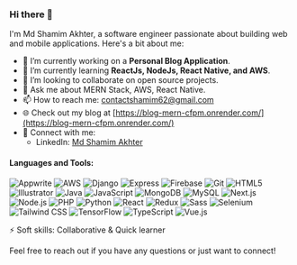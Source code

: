 ### Hi there 👋

I'm Md Shamim Akhter, a software engineer passionate about building web and mobile applications. Here's a bit about me:

- 🔭 I’m currently working on a **Personal Blog Application**.
- 🌱 I’m currently learning **ReactJs, NodeJs, React Native, and AWS**.
- 👯 I’m looking to collaborate on open source projects.
- 💬 Ask me about MERN Stack, AWS, React Native.
- 📫 How to reach me: [contactshamim62@gmail.com](mailto:contactshamim62@gmail.com)
- 🌐 Check out my blog at [https://blog-mern-cfpm.onrender.com/](https://blog-mern-cfpm.onrender.com/)
- 🚀 Connect with me:
  - LinkedIn: [Md Shamim Akhter](www.linkedin.com/in/md-shamim-akhter-b12624193)

#### Languages and Tools:
![Appwrite](https://img.shields.io/badge/-Appwrite-05122A?style=flat&logo=appwrite)
![AWS](https://img.shields.io/badge/-AWS-05122A?style=flat&logo=amazon-aws)
![Django](https://img.shields.io/badge/-Django-05122A?style=flat&logo=django)
![Express](https://img.shields.io/badge/-Express-05122A?style=flat&logo=express)
![Firebase](https://img.shields.io/badge/-Firebase-05122A?style=flat&logo=firebase)
![Git](https://img.shields.io/badge/-Git-05122A?style=flat&logo=git)
![HTML5](https://img.shields.io/badge/-HTML5-05122A?style=flat&logo=html5)
![Illustrator](https://img.shields.io/badge/-Illustrator-05122A?style=flat&logo=adobe-illustrator)
![Java](https://img.shields.io/badge/-Java-05122A?style=flat&logo=java)
![JavaScript](https://img.shields.io/badge/-JavaScript-05122A?style=flat&logo=javascript)
![MongoDB](https://img.shields.io/badge/-MongoDB-05122A?style=flat&logo=mongodb)
![MySQL](https://img.shields.io/badge/-MySQL-05122A?style=flat&logo=mysql)
![Next.js](https://img.shields.io/badge/-Next.js-05122A?style=flat&logo=nextdotjs)
![Node.js](https://img.shields.io/badge/-Node.js-05122A?style=flat&logo=node.js)
![PHP](https://img.shields.io/badge/-PHP-05122A?style=flat&logo=php)
![Python](https://img.shields.io/badge/-Python-05122A?style=flat&logo=python)
![React](https://img.shields.io/badge/-React-05122A?style=flat&logo=react)
![Redux](https://img.shields.io/badge/-Redux-05122A?style=flat&logo=redux)
![Sass](https://img.shields.io/badge/-Sass-05122A?style=flat&logo=sass)
![Selenium](https://img.shields.io/badge/-Selenium-05122A?style=flat&logo=selenium)
![Tailwind CSS](https://img.shields.io/badge/-Tailwind_CSS-05122A?style=flat&logo=tailwind-css)
![TensorFlow](https://img.shields.io/badge/-TensorFlow-05122A?style=flat&logo=tensorflow)
![TypeScript](https://img.shields.io/badge/-TypeScript-05122A?style=flat&logo=typescript)
![Vue.js](https://img.shields.io/badge/-Vue.js-05122A?style=flat&logo=vue-dot-js)

⚡ Soft skills: Collaborative & Quick learner

Feel free to reach out if you have any questions or just want to connect!




